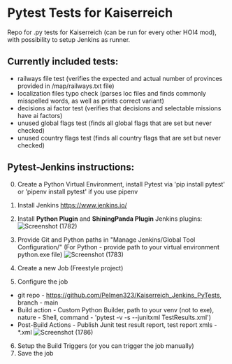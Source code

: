 # Pytest Tests for Kaiserreich

Repo for .py tests for Kaiserreich (can be run for every other HOI4 mod), with possibility to setup Jenkins as runner.

## Currently included tests:
- railways file test (verifies the expected and actual number of provinces provided in /map/railways.txt file)
- localization files typo check (parses loc files and finds commonly misspelled words, as well as prints correct variant)
- decisions ai factor test (verifies that decisions and selectable missions have ai factors)
- unused global flags test (finds all global flags that are set but never checked)
- unused country flags test (finds all country flags that are set but never checked)


## Pytest-Jenkins instructions:

0. Create a Python Virtual Environment, install Pytest via 'pip install pytest' or 'pipenv install pytest' if you use pipenv
1. Install Jenkins https://www.jenkins.io/
2. Install **Python Plugin** and **ShiningPanda Plugin** Jenkins plugins:
![Screenshot (1782)](https://user-images.githubusercontent.com/43440389/148402585-b2eaa6d6-7496-4b11-8643-1b1b17fa87ff.png)

3. Provide Git and Python paths in "Manage Jenkins/Global Tool Configuration/" (For Python - provide path to your virtual environment python.exe file)
![Screenshot (1783)](https://user-images.githubusercontent.com/43440389/148402687-6e20b249-e248-46b8-bca6-39af6920626f.png)

4. Create a new Job (Freestyle project)
5. Configure the job
- git repo - https://github.com/Pelmen323/Kaiserreich_Jenkins_PyTests, branch - main
- Build action - Custom Python Builder, path to your venv (not to exe), nature - Shell, command - 'pytest -v -s --junitxml TestResults.xml')
- Post-Build Actions - Publish Junit test result report, test report xmls - *.xml
![Screenshot (1786)](https://user-images.githubusercontent.com/43440389/148402821-1feb37ad-90cd-4a47-83dd-c3a34a0d2727.png)

6. Setup the Build Triggers (or you can trigger the job manually)
7. Save the job
